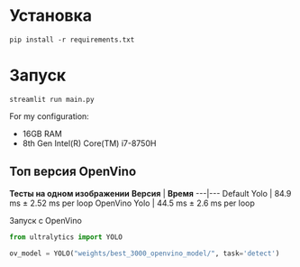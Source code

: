 # Установка
```pip install -r requirements.txt```

# Запуск
```
streamlit run main.py
```

For my configuration:
- 16GB RAM
- 8th Gen Intel(R) Core(TM) i7-8750H

## Топ версия OpenVino
**Тесты на одном изображении**
 **Версия** | **Время** 
---|---
Default Yolo | 84.9 ms ± 2.52 ms per loop
OpenVino Yolo | 44.5 ms ± 2.6 ms per loop

Запуск с OpenVino

```python
from ultralytics import YOLO

ov_model = YOLO("weights/best_3000_openvino_model/", task='detect')
```